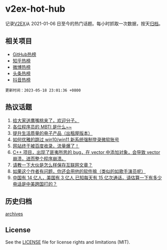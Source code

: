 # v2ex-hot-hub

 记录[V2EX](https://www.v2ex.com/)从 2021-01-06 日至今的热门话题。每小时抓取一次数据，按天[归档](archives)。
 
 ## 相关项目

- [GitHub热榜](https://github.com/it985/github-hot-hub)
- [知乎热榜](https://github.com/it985/zhihu-hot-hub)
- [微博热榜](https://github.com/it985/weibo-hot-hub)
- [头条热榜](https://github.com/it985/toutiao-hot-hub)
- [抖音热榜](https://github.com/it985/douyin-hot-hub)


 `更新时间：2023-05-18 23:01:36 +0800`

## 热议话题

1. [给大家送鹰嘴桃来了，欢迎分子。](https://www.v2ex.com/t/940945)
1. [各位程序员的 MBTI 是什么~~](https://www.v2ex.com/t/940934)
1. [提升生活质量的电子产品（出租屋版本）](https://www.v2ex.com/t/940937)
1. [如何优雅的跳过 win10/win11 新系统强制登录微软账号](https://www.v2ex.com/t/940889)
1. [网站终于被百度收录，流量爆了！](https://www.v2ex.com/t/940991)
1. [C++ 项目，出现了匪夷所思的 bug，在 vector 中添加对象，会导致 vector 崩溃，进而整个程序崩溃。](https://www.v2ex.com/t/941007)
1. [请教一下大伙是怎么样保存互联网文章？](https://www.v2ex.com/t/941024)
1. [如果这个作者有问题，你还会用他的软件嘛（类似的如歌手演员呢）](https://www.v2ex.com/t/941057)
1. [中国有 14 亿人，美国有 3 亿人 已知每天有 15 亿次通话，请估算一下有多少电话是中美跨国打的？](https://www.v2ex.com/t/940947)

## 历史归档

[archives](archives)

## License

See the [LICENSE](LICENSE) file for license rights and limitations (MIT).
